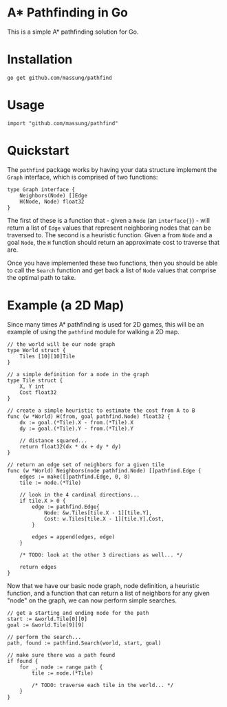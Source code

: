 # A* Pathfinding in Go

This is a simple A* pathfinding solution for Go.

# Installation

	go get github.com/massung/pathfind

# Usage

	import "github.com/massung/pathfind"

# Quickstart

The `pathfind` package works by having your data structure implement the `Graph` interface, which is comprised of two functions:

	type Graph interface {
		Neighbors(Node) []Edge
		H(Node, Node) float32
	}

The first of these is a function that - given a `Node` (an `interface{}`) - will return a list of `Edge` values that represent neighboring nodes that can be traversed to. The second is a heuristic function. Given a from `Node` and a goal `Node`, the `H` function should return an approximate cost to traverse that are.

Once you have implemented these two functions, then you should be able to call the `Search` function and get back a list of `Node` values that comprise the optimal path to take.
	
# Example (a 2D Map)

Since many times A* pathfinding is used for 2D games, this will be an example of using the `pathfind` module for walking a 2D map.

	// the world will be our node graph
	type World struct {
		Tiles [10][10]Tile
	}
	
	// a simple definition for a node in the graph
	type Tile struct {
		X, Y int
		Cost float32
	}
	
	// create a simple heuristic to estimate the cost from A to B
	func (w *World) H(from, goal pathfind.Node) float32 {
		dx := goal.(*Tile).X - from.(*Tile).X
		dy := goal.(*Tile).Y - from.(*Tile).Y
		
		// distance squared...
		return float32(dx * dx + dy * dy)
	}
	
	// return an edge set of neighbors for a given tile
	func (w *World) Neighbors(node pathfind.Node) []pathfind.Edge {
		edges := make([]pathfind.Edge, 0, 8)
		tile := node.(*Tile)
		
		// look in the 4 cardinal directions...
		if tile.X > 0 { 
			edge := pathfind.Edge{
				Node: &w.Tiles[tile.X - 1][tile.Y],
				Cost: w.Tiles[tile.X - 1][tile.Y].Cost,
			}
			
			edges = append(edges, edge)
		}
		
		/* TODO: look at the other 3 directions as well... */
		
		return edges
	}
	
Now that we have our basic node graph, node definition, a heuristic function, and a function that can return a list of neighbors for any given "node" on the graph, we can now perform simple searches.

	// get a starting and ending node for the path
	start := &world.Tile[0][0]
	goal := &world.Tile[9][9]
	
	// perform the search...
	path, found := pathfind.Search(world, start, goal)
	
	// make sure there was a path found
	if found {
		for _, node := range path {
			tile := node.(*Tile)
			
			/* TODO: traverse each tile in the world... */
		}
	}